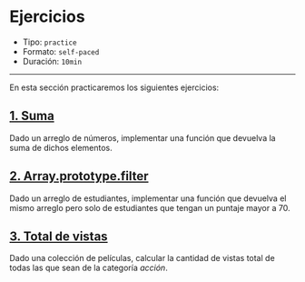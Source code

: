 # Ejercicios

* Tipo: `practice`
* Formato: `self-paced`
* Duración: `10min`

***

En esta sección practicaremos los siguientes ejercicios:

## [1. Suma](https://github.com/Laboratoria/ec-js-deep-dive-exercises/blob/data-structures/data-structures/00-sum.js)

Dado un arreglo de números, implementar una función que devuelva la suma de
dichos elementos.

## [2. Array.prototype.filter](https://github.com/Laboratoria/ec-js-deep-dive-exercises/blob/data-structures/data-structures/01-array-filter.js)

Dado un arreglo de estudiantes, implementar una función que devuelva el mismo
arreglo pero solo de estudiantes que tengan un puntaje mayor a 70.

## [3. Total de vistas](https://github.com/Laboratoria/ec-js-deep-dive-exercises/blob/data-structures/data-structures/02-movies.js)

Dado una colección de películas, calcular la cantidad de vistas total de
todas las que sean de la categoría _acción_.

